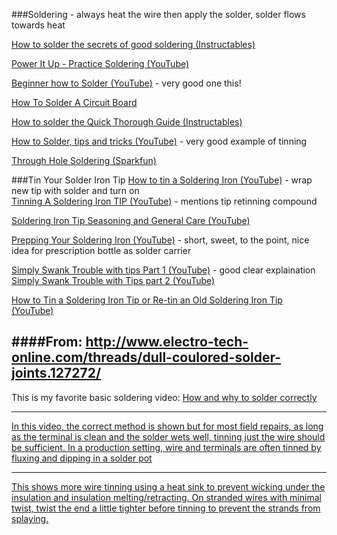 ###Soldering - always heat the wire then apply the solder, solder flows towards heat

[How to solder the secrets of good soldering (Instructables)](http://www.instructables.com/id/How-to-solder-the-secrets-of-good-soldering/)

[Power It Up - Practice Soldering (YouTube)](https://www.youtube.com/watch?v=ZHf0gZwLbkk)

[Beginner how to Solder (YouTube)](https://www.youtube.com/watch?v=oqV2xU1fee8) - very good one this!

[How To Solder A Circuit Board](https://www.youtube.com/watch?v=208av7YtAgE)

[How to solder the Quick Thorough Guide (Instructables)](http://www.instructables.com/id/How-to-Solder-the-Quick-Thorough-Guide/)

[How to Solder, tips and tricks (YouTube)](https://www.youtube.com/watch?v=xrVCkEoY_8M) - very good example of tinning

[Through Hole Soldering (Sparkfun)](https://learn.sparkfun.com/tutorials/how-to-solder---through-hole-soldering?_ga=1.135210549.564444804.1449868290)

###Tin Your Solder Iron Tip
[How to tin a Soldering Iron (YouTube)](https://www.youtube.com/watch?v=XaKTzLy85N0) - wrap new tip with solder and turn on  
[Tinning A Soldering Iron TIP (YouTube)](https://www.youtube.com/watch?v=cB64dkcYcHE) - mentions tip retinning compound  

[Soldering Iron Tip Seasoning and General Care (YouTube)](https://www.youtube.com/watch?v=aXwjykIVuJM)

[Prepping Your Soldering Iron (YouTube)](https://www.youtube.com/watch?v=2dCHpb9pi9A) - short, sweet, to the point, nice idea for prescription bottle as solder carrier

[Simply Swank Trouble with tips Part 1 (YouTube)](https://www.youtube.com/watch?v=QInZAt4VKiU)  - good clear explaination   
[Simply Swank Trouble with Tips part 2 (YouTube)](https://www.youtube.com/watch?v=Y6A00mUXudw)

[How to Tin a Soldering Iron Tip or Re-tin an Old Soldering Iron Tip (YouTube)](https://www.youtube.com/watch?v=7PWmMxjXwYE)

####From: http://www.electro-tech-online.com/threads/dull-coulored-solder-joints.127272/
----
This is my favorite basic soldering video: <a href="http://www.youtube.com/watch?v=I_NU2ruzyc4">How and why to solder correctly</a>


----
[In this video, the correct method is shown but for most field repairs, as long as the terminal 
is clean and the solder wets well, tinning just the wire should be sufficient. In a production 
setting, wire and terminals are often tinned by fluxing and dipping in a solder pot](http://m.youtube.com/watch?desktop_uri=/watch?v=Ql6Vkw5wswU&v=Ql6Vkw5wswU&gl=US#/watch?v=Ql6Vkw5wswU)

----

[This shows more wire tinning using a heat sink to prevent wicking under the insulation and 
insulation melting/retracting.  On stranded wires with minimal twist, twist the end a little 
tighter before tinning to prevent the strands from splaying.](http://m.youtube.com/#/watch?v=xpiyB7ZM3vg)

